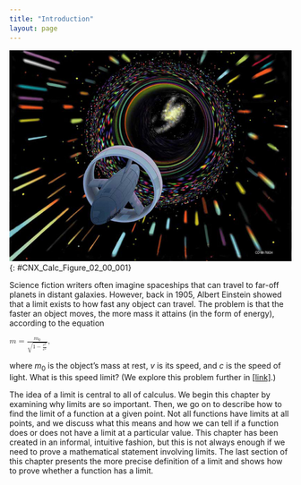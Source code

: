 ```yaml
---
title: "Introduction"
layout: page
---
```



<?cnx.eoc class="key-equations" title="Key Equations"?>

<?cnx.eoc class="key-concepts" title="Key Concepts"?>

<?cnx.eoc class="review-exercises" title="Review Exercises"?>

<?cnx.eoc class="practice-test" title="Practice Test"?>

<?cnx.answers class="try"?>

<?cnx.answers class="checkpoint"?>

<?cnx.answers class="section-exercises"?>

 ![A picture of a futuristic spaceship speeding through deep space.](../resources/CNX_Calc_Figure_02_00_001.jpg "The vision of human exploration by the National Aeronautics and Space Administration (NASA) to distant parts of the universe illustrates the idea of space travel at high speeds. But, is there a limit to how fast a spacecraft can go? (credit: NASA)"){: #CNX_Calc_Figure_02_00_001}

Science fiction writers often imagine spaceships that can travel to far-off planets in distant galaxies. However, back in 1905, Albert Einstein showed that a limit exists to how fast any object can travel. The problem is that the faster an object moves, the more mass it attains (in the form of energy), according to the equation

<div data-type="equation" class="unnumbered" data-label="">
<math xmlns="http://www.w3.org/1998/Math/MathML"><mrow><mi>m</mi><mo>=</mo><mfrac><mrow><msub><mi>m</mi><mn>0</mn></msub></mrow><mrow><msqrt><mrow><mn>1</mn><mo>−</mo><mfrac><mrow><msup><mi>v</mi><mn>2</mn></msup></mrow><mrow><msup><mi>c</mi><mn>2</mn></msup></mrow></mfrac></mrow></msqrt></mrow></mfrac><mo>,</mo></mrow></math>
</div>

where *m*<sub>0</sub> is the object’s mass at rest, *v* is its speed, and *c* is the speed of light. What is this speed limit? (We explore this problem further in [\[link\]](/m53491#fs-id1170572624544).)

The idea of a limit is central to all of calculus. We begin this chapter by examining why limits are so important. Then, we go on to describe how to find the limit of a function at a given point. Not all functions have limits at all points, and we discuss what this means and how we can tell if a function does or does not have a limit at a particular value. This chapter has been created in an informal, intuitive fashion, but this is not always enough if we need to prove a mathematical statement involving limits. The last section of this chapter presents the more precise definition of a limit and shows how to prove whether a function has a limit.

